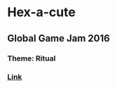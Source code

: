 # Hex-a-cute
## Global Game Jam 2016
### Theme: Ritual
### [Link](https://globalgamejam.org/2016/games/hex-cute)
